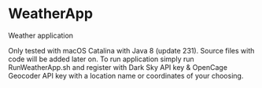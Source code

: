 # WeatherApp
Weather application

Only tested with macOS Catalina with Java 8 (update 231). Source files with code will be added later on. To run application simply run RunWeatherApp.sh and register with Dark Sky API key & OpenCage Geocoder API key with a location name or coordinates of your choosing.

